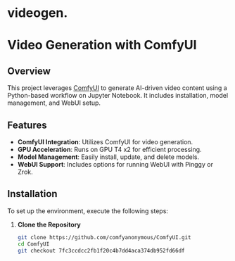 # videogen.
# Video Generation with ComfyUI

## Overview
This project leverages [ComfyUI](https://github.com/comfyanonymous/ComfyUI) to generate AI-driven video content using a Python-based workflow on Jupyter Notebook. It includes installation, model management, and WebUI setup.

## Features
- **ComfyUI Integration**: Utilizes ComfyUI for video generation.
- **GPU Acceleration**: Runs on GPU T4 x2 for efficient processing.
- **Model Management**: Easily install, update, and delete models.
- **WebUI Support**: Includes options for running WebUI with Pinggy or Zrok.

## Installation
To set up the environment, execute the following steps:

1. **Clone the Repository**
   ```bash
   git clone https://github.com/comfyanonymous/ComfyUI.git
   cd ComfyUI
   git checkout 7fc3ccdcc2fb1f20c4b7dd4aca374db952fd66df
